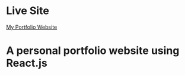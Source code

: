 # Live Site

[My Portfolio Website](https://hoang-thien-do.vercel.app/)

# A personal portfolio website using React.js
